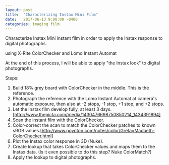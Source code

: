 ```yaml
---
layout: post
title:  "Characterizing Instax Mini Film"
date:   2017-06-13 9:00:00 -0400
categories: imaging film
---
```


Characterize Instax Mini instant film in order to apply the Instax response to digital photographs.

using X-Rite ColorChecker and Lomo Instant Automat

At the end of this process, I will be able to apply "the Instax look" to digital photographs.

Steps:

1. Build 18% grey board with ColorChecker in the middle. This is the reference.
2. Photograph the reference with the Lomo Instant Automat at camera's automatic exposure, then also at -2 stops, -1 stop, +1 stop, and +2 stops.
3. Let the Instax film develop fully, at least 3 days. [http://www.thepicta.com/media/1430476698750850214_1434391894]
4. Scan the instant film with the ColorChecker.
5. Color-correct the scan to match the ColorChecker patches to known sRGB values.[http://www.poynton.com/notes/color/GretagMacbeth-ColorChecker.html]
6. Plot the Instax color response in 3D (Nuke).
7. Create lookup that takes ColorChecker values and maps them to the Instax data. (Is it even possible to do this step? Nuke ColorMatch?)
8. Apply the lookup to digital photographs.
